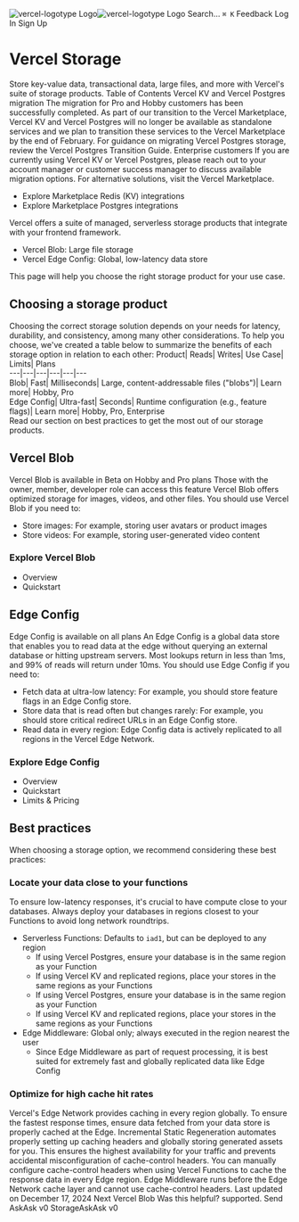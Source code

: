![vercel-logotype Logo](https://vercel.com/vc-ap-vercel-docs/_next/static/media/vercel-logotype-light.cf7eca76.svg)![vercel-logotype Logo](https://vercel.com/vc-ap-vercel-docs/_next/static/media/vercel-logotype-dark.01246f11.svg)
Search...
`⌘ K`
Feedback
Log In
Sign Up
# Vercel Storage
Store key-value data, transactional data, large files, and more with Vercel's suite of storage products.
Table of Contents
Vercel KV and Vercel Postgres migration
The migration for Pro and Hobby customers has been successfully completed. As part of our transition to the Vercel Marketplace, Vercel KV and Vercel Postgres will no longer be available as standalone services and we plan to transition these services to the Vercel Marketplace by the end of February.
For guidance on migrating Vercel Postgres storage, review the Vercel Postgres Transition Guide.
Enterprise customers
If you are currently using Vercel KV or Vercel Postgres, please reach out to your account manager or customer success manager to discuss available migration options.
For alternative solutions, visit the Vercel Marketplace.
  * Explore Marketplace Redis (KV) integrations
  * Explore Marketplace Postgres integrations


Vercel offers a suite of managed, serverless storage products that integrate with your frontend framework.
  * Vercel Blob: Large file storage
  * Vercel Edge Config: Global, low-latency data store


This page will help you choose the right storage product for your use case.
## Choosing a storage product
Choosing the correct storage solution depends on your needs for latency, durability, and consistency, among many other considerations.
To help you choose, we've created a table below to summarize the benefits of each storage option in relation to each other:
Product| Reads| Writes| Use Case| Limits| Plans  
---|---|---|---|---|---  
Blob| Fast| Milliseconds| Large, content-addressable files ("blobs")| Learn more| Hobby, Pro  
Edge Config| Ultra-fast| Seconds| Runtime configuration (e.g., feature flags)| Learn more| Hobby, Pro, Enterprise  
Read our section on best practices to get the most out of our storage products.
## Vercel Blob
Vercel Blob is available in Beta on Hobby and Pro plans
Those with the owner, member, developer role can access this feature
Vercel Blob offers optimized storage for images, videos, and other files.
You should use Vercel Blob if you need to:
  * Store images: For example, storing user avatars or product images
  * Store videos: For example, storing user-generated video content


### Explore Vercel Blob
  * Overview
  * Quickstart


## Edge Config
Edge Config is available on all plans
An Edge Config is a global data store that enables you to read data at the edge without querying an external database or hitting upstream servers. Most lookups return in less than 1ms, and 99% of reads will return under 10ms.
You should use Edge Config if you need to:
  * Fetch data at ultra-low latency: For example, you should store feature flags in an Edge Config store.
  * Store data that is read often but changes rarely: For example, you should store critical redirect URLs in an Edge Config store.
  * Read data in every region: Edge Config data is actively replicated to all regions in the Vercel Edge Network.


### Explore Edge Config
  * Overview
  * Quickstart
  * Limits & Pricing


## Best practices
When choosing a storage option, we recommend considering these best practices:
### Locate your data close to your functions
To ensure low-latency responses, it's crucial to have compute close to your databases. Always deploy your databases in regions closest to your Functions to avoid long network roundtrips.
  * Serverless Functions: Defaults to `iad1`, but can be deployed to any region 
    * If using Vercel Postgres, ensure your database is in the same region as your Function
    * If using Vercel KV and replicated regions, place your stores in the same regions as your Functions
    * If using Vercel Postgres, ensure your database is in the same region as your Function
    * If using Vercel KV and replicated regions, place your stores in the same regions as your Functions
  * Edge Middleware: Global only; always executed in the region nearest the user 
    * Since Edge Middleware as part of request processing, it is best suited for extremely fast and globally replicated data like Edge Config


### Optimize for high cache hit rates
Vercel's Edge Network provides caching in every region globally. To ensure the fastest response times, ensure data fetched from your data store is properly cached at the Edge.
Incremental Static Regeneration automates properly setting up caching headers and globally storing generated assets for you. This ensures the highest availability for your traffic and prevents accidental misconfiguration of cache-control headers.
You can manually configure cache-control headers when using Vercel Functions to cache the response data in every Edge region. Edge Middleware runs before the Edge Network cache layer and cannot use cache-control headers.
Last updated on December 17, 2024
Next
Vercel Blob
Was this helpful?
supported.
Send
AskAsk v0
StorageAskAsk v0
